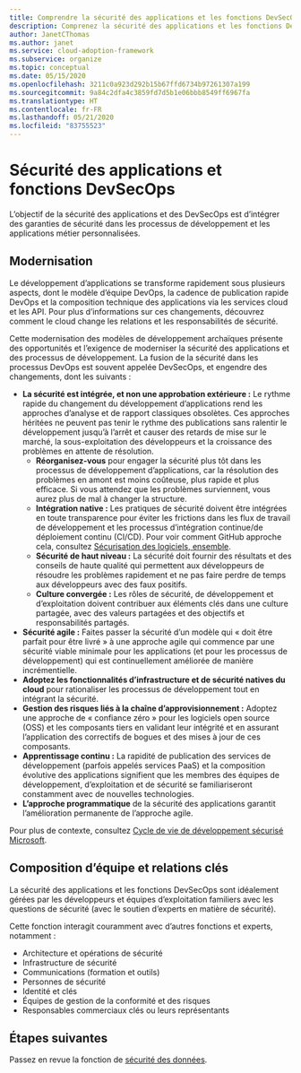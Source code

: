 ```yaml
---
title: Comprendre la sécurité des applications et les fonctions DevSecOps
description: Comprenez la sécurité des applications et les fonctions DevSecOps.
author: JanetCThomas
ms.author: janet
ms.service: cloud-adoption-framework
ms.subservice: organize
ms.topic: conceptual
ms.date: 05/15/2020
ms.openlocfilehash: 3211c0a923d292b15b67ffd6734b97261307a199
ms.sourcegitcommit: 9a84c2dfa4c3859fd7d5b1e06bbb8549ff6967fa
ms.translationtype: HT
ms.contentlocale: fr-FR
ms.lasthandoff: 05/21/2020
ms.locfileid: "83755523"
---
```

# <a name="application-security-and-devsecops-functions"></a>Sécurité des applications et fonctions DevSecOps

L’objectif de la sécurité des applications et des DevSecOps est d’intégrer des garanties de sécurité dans les processus de développement et les applications métier personnalisées.

## <a name="modernization"></a>Modernisation

Le développement d’applications se transforme rapidement sous plusieurs aspects, dont le modèle d’équipe DevOps, la cadence de publication rapide DevOps et la composition technique des applications via les services cloud et les API. Pour plus d’informations sur ces changements, découvrez comment le cloud change les relations et les responsabilités de sécurité.

Cette modernisation des modèles de développement archaïques présente des opportunités et l’exigence de moderniser la sécurité des applications et des processus de développement. La fusion de la sécurité dans les processus DevOps est souvent appelée DevSecOps, et engendre des changements, dont les suivants :

<!-- TODO: Link needed below? -->
- **La sécurité est intégrée, et non une approbation extérieure :** Le rythme rapide du changement du développement d’applications rend les approches d’analyse et de rapport classiques obsolètes. Ces approches héritées ne peuvent pas tenir le rythme des publications sans ralentir le développement jusqu’à l’arrêt et causer des retards de mise sur le marché, la sous-exploitation des développeurs et la croissance des problèmes en attente de résolution.
  - **Réorganisez-vous** pour engager la sécurité plus tôt dans les processus de développement d’applications, car la résolution des problèmes en amont est moins coûteuse, plus rapide et plus efficace. Si vous attendez que les problèmes surviennent, vous aurez plus de mal à changer la structure.
  - **Intégration native :** Les pratiques de sécurité doivent être intégrées en toute transparence pour éviter les frictions dans les flux de travail de développement et les processus d’intégration continue/de déploiement continu (CI/CD). Pour voir comment GitHub approche cela, consultez [Sécurisation des logiciels, ensemble](https://github.blog/2019-09-18-securing-software-together/).
  - **Sécurité de haut niveau :** La sécurité doit fournir des résultats et des conseils de haute qualité qui permettent aux développeurs de résoudre les problèmes rapidement et ne pas faire perdre de temps aux développeurs avec des faux positifs.
  - **Culture convergée :** Les rôles de sécurité, de développement et d’exploitation doivent contribuer aux éléments clés dans une culture partagée, avec des valeurs partagées et des objectifs et responsabilités partagés.
- **Sécurité agile :** Faites passer la sécurité d’un modèle qui « doit être parfait pour être livré » à une approche agile qui commence par une sécurité viable minimale pour les applications (et pour les processus de développement) qui est continuellement améliorée de manière incrémentielle.
- **Adoptez les fonctionnalités d’infrastructure et de sécurité natives du cloud** pour rationaliser les processus de développement tout en intégrant la sécurité.
- **Gestion des risques liés à la chaîne d’approvisionnement :** Adoptez une approche de « confiance zéro » pour les logiciels open source (OSS) et les composants tiers en validant leur intégrité et en assurant l’application des correctifs de bogues et des mises à jour de ces composants.
- **Apprentissage continu :** La rapidité de publication des services de développement (parfois appelés services PaaS) et la composition évolutive des applications signifient que les membres des équipes de développement, d’exploitation et de sécurité se familiariseront constamment avec de nouvelles technologies.
- **L’approche programmatique** de la sécurité des applications garantit l’amélioration permanente de l’approche agile.

Pour plus de contexte, consultez [Cycle de vie de développement sécurisé Microsoft](https://www.microsoft.com/sdl).

## <a name="team-composition-and-key-relationships"></a>Composition d’équipe et relations clés

La sécurité des applications et les fonctions DevSecOps sont idéalement gérées par les développeurs et équipes d’exploitation familiers avec les questions de sécurité (avec le soutien d’experts en matière de sécurité).

Cette fonction interagit couramment avec d’autres fonctions et experts, notamment :

- Architecture et opérations de sécurité
- Infrastructure de sécurité
- Communications (formation et outils)
- Personnes de sécurité
- Identité et clés
- Équipes de gestion de la conformité et des risques
- Responsables commerciaux clés ou leurs représentants

## <a name="next-steps"></a>Étapes suivantes

Passez en revue la fonction de [sécurité des données](./cloud-security-data-security.md).

